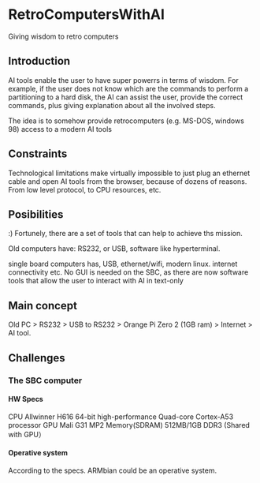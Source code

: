 # RetroComputersWithAI
Giving wisdom to retro computers

## Introduction

AI tools enable the user to have super powerrs in terms of wisdom.
For example, if the user does not know which are the commands to perform a partitioning to a hard disk, the AI can assist the user, provide the correct commands, plus giving explanation about all the involved steps.

The idea is to somehow provide retrocomputers (e.g. MS-DOS, windows 98) access to a modern AI tools

## Constraints

Technological limitations make virtually impossible to just plug an ethernet cable and open AI tools from the browser, because of dozens of reasons. From low level protocol, to CPU resources, etc.

## Posibilities

:) Fortunely, there are a set of tools that can help to achieve ths mission.

Old computers have:
RS232, or USB, software like hyperterminal.

single board computers has, USB, ethernet/wifi, modern linux. internet connectivity etc.
No GUI is needed on the SBC, as there are now software tools that allow the user to interact with AI in text-only

## Main concept

Old PC > RS232 > USB to RS232 > Orange Pi Zero 2 (1GB ram) > Internet > AI tool.

## Challenges

### The SBC computer

#### HW Specs

CPU Allwinner H616 64-bit high-performance Quad-core Cortex-A53 processor
GPU Mali G31 MP2
Memory(SDRAM)	512MB/1GB DDR3 (Shared with GPU）

#### Operative system

According to the specs. ARMbian could be an operative system.
